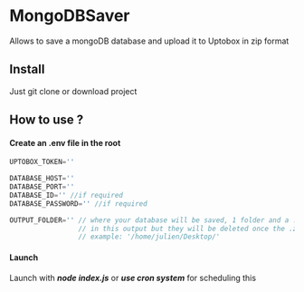 # MongoDBSaver
Allows to save a mongoDB database and upload it to Uptobox in zip format

## Install

Just git clone or download project


## How to use ?

#### Create an .env file in the root
````javascript
UPTOBOX_TOKEN=''

DATABASE_HOST=''
DATABASE_PORT=''
DATABASE_ID='' //if required
DATABASE_PASSWORD='' //if required

OUTPUT_FOLDER='' // where your database will be saved, 1 folder and a .zip file will be created 
                 // in this output but they will be deleted once the .zip file has been uploaded
                 // example: '/home/julien/Desktop/'
````

#### Launch

Launch with ***node index.js*** or ***use cron system*** for scheduling this
